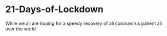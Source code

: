 # 21-Days-of-Lockdown
While we all are hoping for a speedy recovery of all coronavirus patient all over the world 
